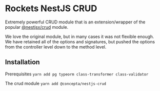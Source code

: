 # Rockets NestJS CRUD

Extremely powerful CRUD module that is an extension/wrapper of the popular [@nestjsx/crud](https://github.com/nestjsx/crud) module.

We love the original module, but in many cases it was not flexible enough. We have retained all of the options and signatures, but pushed
the options from the controller level down to the method level.

## Installation

Prerequisites
`yarn add pg typeorm class-transformer class-validator`

The crud module
`yarn add @concepta/nestjs-crud`
